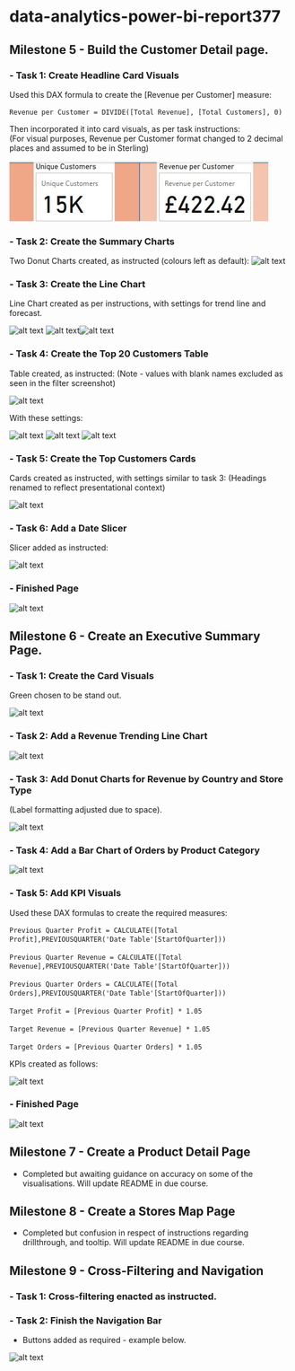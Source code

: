 # data-analytics-power-bi-report377
## Milestone 5 - Build the Customer Detail page.
### - Task 1: Create Headline Card Visuals
Used this DAX formula to create the [Revenue per Customer] measure:

    Revenue per Customer = DIVIDE([Total Revenue], [Total Customers], 0)

Then incorporated it into card visuals, as per task instructions:  
(For visual purposes, Revenue per Customer format changed to 2 decimal places and assumed to be in Sterling)

![alt text](images/M5T1.jpg)

### - Task 2: Create the Summary Charts
Two Donut Charts created, as instructed (colours left as default):
![alt text](M5T2.jpg)

### - Task 3: Create the Line Chart
Line Chart created as per instructions, with settings for trend line and forecast.

![alt text](M5T3a.jpg)
![alt text](M5T3b.jpg)![alt text](M5T3c.jpg)

### - Task 4: Create the Top 20 Customers Table
Table created, as instructed:
(Note - values with blank names excluded as seen in the filter screenshot)

![alt text](M5T4a.jpg)

With these settings:

![alt text](M5T4b.jpg) ![alt text](M5T4c.jpg) ![alt text](M5T4d.jpg)

### - Task 5: Create the Top Customers Cards
Cards created as instructed, with settings similar to task 3:
(Headings renamed to reflect presentational context)

![alt text](M5T5.jpg)

### - Task 6: Add a Date Slicer
Slicer added as instructed:

![alt text](M5T6.jpg)

### - Finished Page

![alt text](Finish.jpg)


## Milestone 6 - Create an Executive Summary Page.
### - Task 1: Create the Card Visuals
Green chosen to be stand out.

![alt text](M6T1a.jpg)

### - Task 2: Add a Revenue Trending Line Chart

![alt text](M6T2.jpg)

### - Task 3: Add Donut Charts for Revenue by Country and Store Type
(Label formatting adjusted due to space).

![alt text](M6T3-1.jpg)

### - Task 4: Add a Bar Chart of Orders by Product Category

![alt text](M6T4.jpg)

### - Task 5: Add KPI Visuals
Used these DAX formulas to create the required measures:

    Previous Quarter Profit = CALCULATE([Total Profit],PREVIOUSQUARTER('Date Table'[StartOfQuarter]))

    Previous Quarter Revenue = CALCULATE([Total Revenue],PREVIOUSQUARTER('Date Table'[StartOfQuarter]))

    Previous Quarter Orders = CALCULATE([Total Orders],PREVIOUSQUARTER('Date Table'[StartOfQuarter]))

    Target Profit = [Previous Quarter Profit] * 1.05

    Target Revenue = [Previous Quarter Revenue] * 1.05

    Target Orders = [Previous Quarter Orders] * 1.05

KPIs created as follows:

![alt text](M6T5.jpg)

### - Finished Page

![alt text](<M6 Finish.jpg>)

## Milestone 7 - Create a Product Detail Page
 - Completed but awaiting guidance on accuracy on some of the visualisations. Will update README in due course.

## Milestone 8 - Create a Stores Map Page
 - Completed but confusion in respect of instructions regarding drillthrough, and tooltip. Will update README in due course.

## Milestone 9 - Cross-Filtering and Navigation
### - Task 1: Cross-filtering enacted as instructed.
### - Task 2: Finish the Navigation Bar
 - Buttons added as required - example below.

![alt text](M9T2.jpg)

